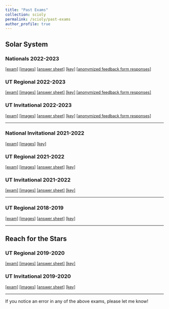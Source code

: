 ```yaml
---
title: "Past Exams"
collection: scioly
permalink: /scioly/past-exams
author_profile: true
---
```


## Solar System

### Nationals 2022-2023

<span style="font-size:0.9em;">[[exam]](/files/scioly/past-exams/22-23-Nats/SS-Exam.pdf)
[[images]](/files/scioly/past-exams/22-23-Nats/SS-Images.pdf)
[[answer sheet]](/files/scioly/past-exams/22-23-Nats/SS-AnsSheet.pdf)
[[key]](/files/scioly/past-exams/22-23-Nats/SS-Key.pdf)
[[anonymized feedback form responses]](https://docs.google.com/spreadsheets/d/1aCFTYwK_Ndmt5rNU8UPDkclTsNmO93wtkdlzNhrKWdg/edit?usp=sharing)</span>

### UT Regional 2022-2023

<span style="font-size:0.9em;">[[exam]](/files/scioly/past-exams/22-23-UTReg/SS-Exam.pdf)
[[images]](/files/scioly/past-exams/22-23-UTReg/SS-Images.pdf)
[[answer sheet]](/files/scioly/past-exams/22-23-UTReg/SS-AnsSheet.pdf)
[[key]](/files/scioly/past-exams/22-23-UTReg/SS-Key.pdf)
[[anonymized feedback form responses]](https://docs.google.com/spreadsheets/d/1_L_4wMCTeqdr6PtPKmkaHdjfEdK6otGWBu7lfe1wJ-U/edit?usp=sharing)</span>

### UT Invitational 2022-2023

<span style="font-size:0.9em;">[[exam]](/files/scioly/past-exams/22-23-UTInv/SS-Exam.pdf)
[[images]](/files/scioly/past-exams/22-23-UTInv/SS-Images.pdf)
[[answer sheet]](/files/scioly/past-exams/22-23-UTInv/SS-AnsSheet.pdf)
[[key]](/files/scioly/past-exams/22-23-UTInv/SS-Key.pdf)
[[anonymized feedback form responses]](https://docs.google.com/spreadsheets/d/1Cu9SPDggKwLZys_Bvu2FQagSnYqyL4tfq_VXJdtKYUI/edit?usp=sharing)</span>

----

### National Invitational 2021-2022

<span style="font-size:0.9em;">[[exam]](/files/scioly/past-exams/21-22-NatInv/SS-Exam.pdf)
[[images]](/files/scioly/past-exams/21-22-NatInv/SS-Images.pdf)
[[key]](/files/scioly/past-exams/21-22-NatInv/SS-Key.pdf)</span>

### UT Regional 2021-2022

<span style="font-size:0.9em;">[[exam]](/files/scioly/past-exams/21-22-UTReg/SS-Exam.pdf)
[[images]](/files/scioly/past-exams/21-22-UTReg/SS-Images.pdf)
[[answer sheet]](/files/scioly/past-exams/21-22-UTReg/SS-AnsSheet.pdf)
[[key]](/files/scioly/past-exams/21-22-UTReg/SS-Key.pdf)</span>

### UT Invitational 2021-2022

<span style="font-size:0.9em;">[[exam]](/files/scioly/past-exams/21-22-UTInv/SS-Exam.pdf)
[[images]](/files/scioly/past-exams/21-22-UTInv/SS-Images.pdf)
[[answer sheet]](/files/scioly/past-exams/21-22-UTInv/SS-AnsSheet.pdf)
[[key]](/files/scioly/past-exams/21-22-UTInv/SS-Key.pdf)</span>

----

### UT Regional 2018-2019

<span style="font-size:0.9em;">[[exam]](/files/scioly/past-exams/18-19-UTReg/SS-Exam.pdf)
[[images]](/files/scioly/past-exams/18-19-UTReg/SS-Images.pdf)
[[answer sheet]](/files/scioly/past-exams/18-19-UTReg/SS-AnsSheet.pdf)
[[key]](/files/scioly/past-exams/18-19-UTReg/SS-Key.pdf)</span>

----

## Reach for the Stars

### UT Regional 2019-2020

<span style="font-size:0.9em;">[[exam]](/files/scioly/past-exams/19-20-UTReg/RFTS-Exam.pdf)
[[images]](/files/scioly/past-exams/19-20-UTReg/RFTS-Images.pdf)
[[answer sheet]](/files/scioly/past-exams/19-20-UTReg/RFTS-AnsSheet.pdf)
[[key]](/files/scioly/past-exams/19-20-UTReg/RFTS-Key.pdf)</span>

### UT Invitational 2019-2020

<span style="font-size:0.9em;">[[exam]](/files/scioly/past-exams/19-20-UTInv/RFTS-Exam.pdf)
[[images]](/files/scioly/past-exams/19-20-UTInv/RFTS-Images.pdf)
[[answer sheet]](/files/scioly/past-exams/19-20-UTInv/RFTS-AnsSheet.pdf)
[[key]](/files/scioly/past-exams/19-20-UTInv/RFTS-Key.pdf)</span>

----

If you notice an error in any of the above exams, please let me know!
